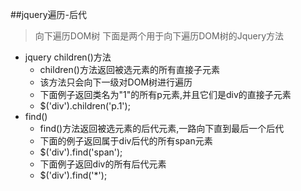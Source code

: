 ##jquery遍历-后代
>向下遍历DOM树
>下面是两个用于向下遍历DOM树的Jquery方法
+ jquery children()方法
    - children()方法返回被选元素的所有直接子元素
    - 该方法只会向下一级对DOM树进行遍历
    - 下面例子返回类名为"1"的所有p元素,并且它们是div的直接子元素
    - $('div').children('p.1');
+ find()
    - find()方法返回被选元素的后代元素,一路向下直到最后一个后代
    - 下面的例子返回属于div后代的所有span元素
    - $('div').find('span');
    - 下面例子返回div的所有后代元素
    - $('div').find('*');